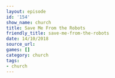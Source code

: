```yaml
---
layout: episode
id: '154'
show_name: church
title: Save Me From the Robots
friendly_title: save-me-from-the-robots
date: 14/10/2018
source_url: 
games: []
category: church
tags:
- church
---
```

